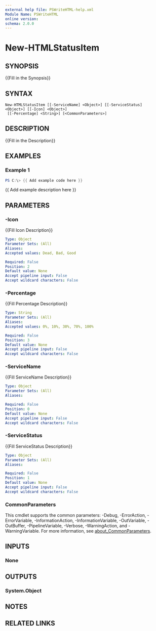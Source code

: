 ```yaml
---
external help file: PSWriteHTML-help.xml
Module Name: PSWriteHTML
online version:
schema: 2.0.0
---
```


# New-HTMLStatusItem

## SYNOPSIS
{{Fill in the Synopsis}}

## SYNTAX

```
New-HTMLStatusItem [[-ServiceName] <Object>] [[-ServiceStatus] <Object>] [[-Icon] <Object>]
 [[-Percentage] <String>] [<CommonParameters>]
```

## DESCRIPTION
{{Fill in the Description}}

## EXAMPLES

### Example 1
```powershell
PS C:\> {{ Add example code here }}
```

{{ Add example description here }}

## PARAMETERS

### -Icon
{{Fill Icon Description}}

```yaml
Type: Object
Parameter Sets: (All)
Aliases:
Accepted values: Dead, Bad, Good

Required: False
Position: 2
Default value: None
Accept pipeline input: False
Accept wildcard characters: False
```

### -Percentage
{{Fill Percentage Description}}

```yaml
Type: String
Parameter Sets: (All)
Aliases:
Accepted values: 0%, 10%, 30%, 70%, 100%

Required: False
Position: 3
Default value: None
Accept pipeline input: False
Accept wildcard characters: False
```

### -ServiceName
{{Fill ServiceName Description}}

```yaml
Type: Object
Parameter Sets: (All)
Aliases:

Required: False
Position: 0
Default value: None
Accept pipeline input: False
Accept wildcard characters: False
```

### -ServiceStatus
{{Fill ServiceStatus Description}}

```yaml
Type: Object
Parameter Sets: (All)
Aliases:

Required: False
Position: 1
Default value: None
Accept pipeline input: False
Accept wildcard characters: False
```

### CommonParameters
This cmdlet supports the common parameters: -Debug, -ErrorAction, -ErrorVariable, -InformationAction, -InformationVariable, -OutVariable, -OutBuffer, -PipelineVariable, -Verbose, -WarningAction, and -WarningVariable. For more information, see [about_CommonParameters](http://go.microsoft.com/fwlink/?LinkID=113216).

## INPUTS

### None

## OUTPUTS

### System.Object
## NOTES

## RELATED LINKS
